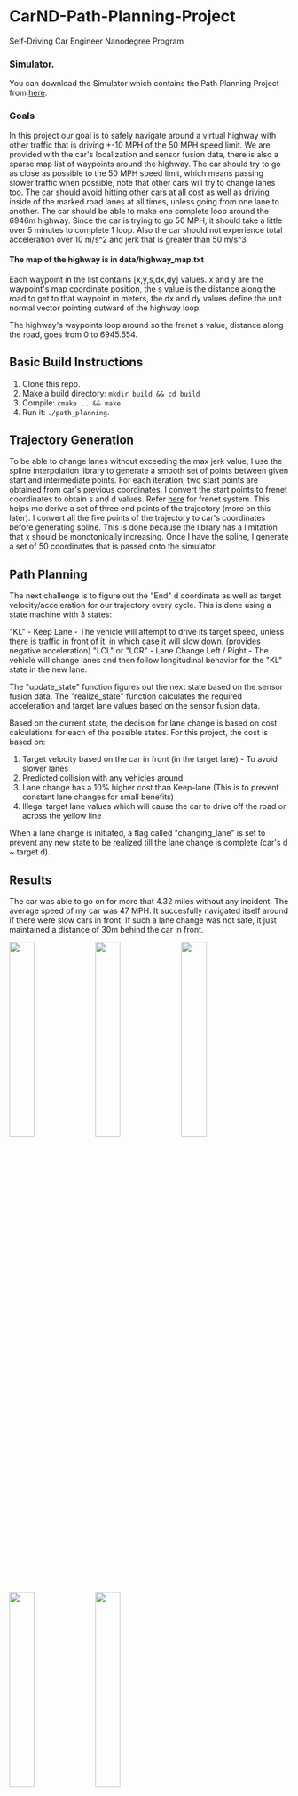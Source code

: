 # CarND-Path-Planning-Project
Self-Driving Car Engineer Nanodegree Program
   
### Simulator.
You can download the Simulator which contains the Path Planning Project from [here](https://github.com/udacity/self-driving-car-sim/releases).

### Goals
In this project our goal is to safely navigate around a virtual highway with other traffic that is driving +-10 MPH of the 50 MPH speed limit. We are provided with the car's localization and sensor fusion data, there is also a sparse map list of waypoints around the highway. The car should try to go as close as possible to the 50 MPH speed limit, which means passing slower traffic when possible, note that other cars will try to change lanes too. The car should avoid hitting other cars at all cost as well as driving inside of the marked road lanes at all times, unless going from one lane to another. The car should be able to make one complete loop around the 6946m highway. Since the car is trying to go 50 MPH, it should take a little over 5 minutes to complete 1 loop. Also the car should not experience total acceleration over 10 m/s^2 and jerk that is greater than 50 m/s^3.

#### The map of the highway is in data/highway_map.txt
Each waypoint in the list contains  [x,y,s,dx,dy] values. x and y are the waypoint's map coordinate position, the s value is the distance along the road to get to that waypoint in meters, the dx and dy values define the unit normal vector pointing outward of the highway loop.

The highway's waypoints loop around so the frenet s value, distance along the road, goes from 0 to 6945.554.

## Basic Build Instructions

1. Clone this repo.
2. Make a build directory: `mkdir build && cd build`
3. Compile: `cmake .. && make`
4. Run it: `./path_planning`.

## Trajectory Generation
To be able to change lanes without exceeding the max jerk value, I use the spline interpolation library to generate a smooth set of points between given start and intermediate points. For each iteration, two start points are obtained from car's previous coordinates. I convert the start points to frenet coordinates to obtain s and d values. Refer [here](https://en.wikipedia.org/wiki/Frenet%E2%80%93Serret_formulas) for frenet system. This helps me derive a set of three end points of the trajectory (more on this later). I convert all the five points of the trajectory to car's coordinates before generating spline. This is done because the library has a limitation that x should be monotonically increasing. Once I have the spline, I generate a set of 50 coordinates that is passed onto the simulator.

## Path Planning
The next challenge is to figure out the "End" d coordinate as well as target velocity/acceleration for our trajectory every cycle. This is done using a state machine with 3 states:


"KL" - Keep Lane
     - The vehicle will attempt to drive its target speed, unless there is 
       traffic in front of it, in which case it will slow down. (provides negative acceleration)
"LCL" or "LCR" - Lane Change Left / Right
     - The vehicle will change lanes and then follow longitudinal
       behavior for the "KL" state in the new lane.

The "update_state" function figures out the next state based on the sensor fusion data. The "realize_state" function calculates the required acceleration and target lane values based on the sensor fusion data. 

Based on the current state, the decision for lane change is based on cost calculations for each of the possible states. For this project, the cost is based on: 

1. Target velocity based on the car in front (in the target lane) - To avoid slower lanes
2. Predicted collision with any vehicles around
3. Lane change has a 10% higher cost than Keep-lane (This is to prevent constant lane changes for small benefits)
4. Illegal target lane values which will cause the car to drive off the road or across the yellow line

When a lane change is initiated, a flag called "changing_lane" is set to prevent any new state to be realized till the lane change is complete (car's d ~ target d). 

## Results

The car was able to go on for more that 4.32 miles without any incident. The average speed of my car was 47 MPH. It succesfully navigated itself around if there were slow cars in front. If such a lane change was not safe, it just maintained a distance of 30m behind the car in front.


<img src="https://github.com/bhatiaabhishek/CarND-Path_Planning/images/Car_Img_1.png" width="30%">

<img src="https://github.com/bhatiaabhishek/CarND-Path_Planning/images/Car_Img_2.png" width="30%">

<img src="https://github.com/bhatiaabhishek/CarND-Path_Planning/images/Car_Img_3.png" width="30%">

<img src="https://github.com/bhatiaabhishek/CarND-Path_Planning/images/Car_Img_4.png" width="30%">

<img src="https://github.com/bhatiaabhishek/CarND-Path_Planning/images/Car_Img_5.png" width="30%">

